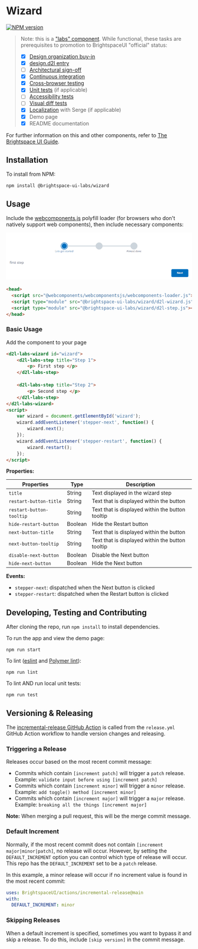 # Wizard

[![NPM version](https://img.shields.io/npm/v/@brightspace-ui-labs/wizard.svg)](https://www.npmjs.org/package/@brightspace-ui-labs/wizard)

> Note: this is a ["labs" component](https://github.com/BrightspaceUI/guide/wiki/Component-Tiers). While functional, these tasks are prerequisites to promotion to BrightspaceUI "official" status:
>
> - [x] [Design organization buy-in](https://github.com/BrightspaceUI/guide/wiki/Before-you-build#working-with-design)
> - [x] [design.d2l entry](http://design.d2l/)
> - [ ] [Architectural sign-off](https://github.com/BrightspaceUI/guide/wiki/Before-you-build#web-component-architecture)
> - [x] [Continuous integration](https://github.com/BrightspaceUI/guide/wiki/Testing#testing-continuously-with-travis-ci)
> - [x] [Cross-browser testing](https://github.com/BrightspaceUI/guide/wiki/Testing#cross-browser-testing-with-sauce-labs)
> - [x] [Unit tests](https://github.com/BrightspaceUI/guide/wiki/Testing#testing-with-polymer-test) (if applicable)
> - [ ] [Accessibility tests](https://github.com/BrightspaceUI/guide/wiki/Testing#automated-accessibility-testing-with-axe)
> - [ ] [Visual diff tests](https://github.com/BrightspaceUI/visual-diff)
> - [x] [Localization](https://github.com/BrightspaceUI/guide/wiki/Localization) with Serge (if applicable)
> - [x] Demo page
> - [X] README documentation

For further information on this and other components, refer to [The Brightspace UI Guide](https://github.com/BrightspaceUI/guide/wiki).

## Installation

To install from NPM:

```shell
npm install @brightspace-ui-labs/wizard
```

## Usage

Include the [webcomponents.js](http://webcomponents.org/polyfills/) polyfill loader (for browsers who don't natively support web components), then include necessary components:

![Wizard](./demo/wizard.gif)

```html
<head>
  <script src="@webcomponents/webcomponentsjs/webcomponents-loader.js"></script>
  <script type="module" src="@brightspace-ui-labs/wizard/d2l-wizard.js"></script>
  <script type="module" src="@brightspace-ui-labs/wizard/d2l-step.js"></script>
</head>
```

### Basic Usage

Add the component to your page

```html
<d2l-labs-wizard id="wizard">
	<d2l-labs-step title="Step 1">
		<p> First step </p>
	</d2l-labs-step>

	<d2l-labs-step title="Step 2">
		<p> Second step </p>
	</d2l-labs-step>
</d2l-labs-wizard>
<script>
	var wizard = document.getElementById('wizard');
	wizard.addEventListener('stepper-next', function() {
		wizard.next();
	});
	wizard.addEventListener('stepper-restart', function() {
		wizard.restart();
	});
</script>
```


**Properties:**

| Properties | Type | Description |
|--|--|--|
| `title` | String | Text displayed in the wizard step |
| `restart-button-title` | String | Text that is displayed within the button |
| `restart-button-tooltip` | String | Text that is displayed within the button tooltip |
| `hide-restart-button` | Boolean | Hide the Restart button |
| `next-button-title` | String | Text that is displayed within the button |
| `next-button-tooltip` | String | Text that is displayed within the button tooltip |
| `disable-next-button` | Boolean | Disable the Next button |
| `hide-next-button` | Boolean | Hide the Next button |

**Events:**
- `stepper-next`: dispatched when the Next button is clicked
- `stepper-restart`: dispatched when the Restart button is clicked

## Developing, Testing and Contributing

After cloning the repo, run `npm install` to install dependencies.

To run the app and view the demo page:

```shell
npm run start
```

To lint ([eslint](http://eslint.org/) and [Polymer lint](https://www.polymer-project.org/2.0/docs/tools/polymer-cli-commands#lint)):

```shell
npm run lint
```

To lint AND run local unit tests:

```shell
npm run test
```

## Versioning & Releasing

The [incremental-release GitHub Action](https://github.com/BrightspaceUI/actions/tree/main/incremental-release) is called from the `release.yml` GitHub Action workflow to handle version changes and releasing.

### Triggering a Release

Releases occur based on the most recent commit message:
* Commits which contain `[increment patch]` will trigger a `patch` release. Example: `validate input before using [increment patch]`
* Commits which contain `[increment minor]` will trigger a `minor` release. Example: `add toggle() method [increment minor]`
* Commits which contain `[increment major]` will trigger a `major` release. Example: `breaking all the things [increment major]`

**Note:** When merging a pull request, this will be the merge commit message.

### Default Increment

Normally, if the most recent commit does not contain `[increment major|minor|patch]`, no release will occur. However, by setting the `DEFAULT_INCREMENT` option you can control which type of release will occur. This repo has the `DEFAULT_INCREMENT` set to be a `patch` release.

In this example, a minor release will occur if no increment value is found in the most recent commit:

```yml
uses: BrightspaceUI/actions/incremental-release@main
with:
  DEFAULT_INCREMENT: minor
```

### Skipping Releases

When a default increment is specified, sometimes you want to bypass it and skip a release. To do this, include `[skip version]` in the commit message.
